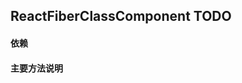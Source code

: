 ## <span id="reactfiberclasscomponent">ReactFiberClassComponent TODO</span>
>

#### 依赖

#### 主要方法说明
```javascript

```